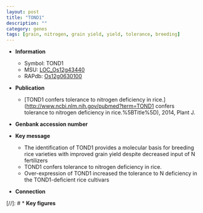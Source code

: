 ```yaml
---
layout: post
title: "TOND1"
description: ""
category: genes
tags: [grain, nitrogen, grain yield, yield, tolerance, breeding]
---
```


* **Information**  
    + Symbol: TOND1  
    + MSU: [LOC_Os12g43440](http://rice.uga.edu/cgi-bin/ORF_infopage.cgi?orf=LOC_Os12g43440)  
    + RAPdb: [Os12g0630100](https://rapdb.dna.affrc.go.jp/locus/?name=Os12g0630100)  

* **Publication**  
    + [TOND1 confers tolerance to nitrogen deficiency in rice.](http://www.ncbi.nlm.nih.gov/pubmed?term=TOND1 confers tolerance to nitrogen deficiency in rice.%5BTitle%5D), 2014, Plant J.

* **Genbank accession number**  

* **Key message**  
    + The identification of TOND1 provides a molecular basis for breeding rice varieties with improved grain yield despite decreased input of N fertilizers
    + TOND1 confers tolerance to nitrogen deficiency in rice.
    + Over-expression of TOND1 increased the tolerance to N deficiency in the TOND1-deficient rice cultivars

* **Connection**  

[//]: # * **Key figures**  



